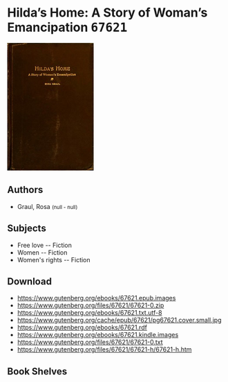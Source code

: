 # Hilda’s Home: A Story of Woman’s Emancipation <kbd>67621</kbd>

![](./cover.medium.jpg "")

## Authors


 - Graul, Rosa <small>(null - null)</small>

## Subjects


 - Free love -- Fiction
 - Women -- Fiction
 - Women's rights -- Fiction

## Download


 - https://www.gutenberg.org/ebooks/67621.epub.images
 - https://www.gutenberg.org/files/67621/67621-0.zip
 - https://www.gutenberg.org/ebooks/67621.txt.utf-8
 - https://www.gutenberg.org/cache/epub/67621/pg67621.cover.small.jpg
 - https://www.gutenberg.org/ebooks/67621.rdf
 - https://www.gutenberg.org/ebooks/67621.kindle.images
 - https://www.gutenberg.org/files/67621/67621-0.txt
 - https://www.gutenberg.org/files/67621/67621-h/67621-h.htm

## Book Shelves


